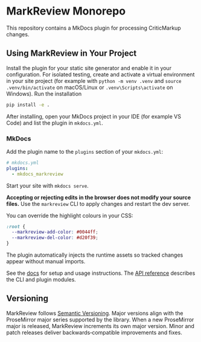 # MarkReview Monorepo

This repository contains a MkDocs plugin for processing CriticMarkup changes.

## Using MarkReview in Your Project

Install the plugin for your static site generator and enable it in your configuration.
For isolated testing, create and activate a virtual environment in your site project
(for example with `python -m venv .venv` and `source .venv/bin/activate` on
macOS/Linux or `.venv\Scripts\activate` on Windows). Run the installation
```bash
pip install -e .
```
After installing, open your MkDocs project in your IDE (for example VS Code)
and list the plugin in `mkdocs.yml`.

### MkDocs

Add the plugin name to the `plugins` section of your `mkdocs.yml`:

```yaml
# mkdocs.yml
plugins:
  - mkdocs_markreview
```

Start your site with `mkdocs serve`.

**Accepting or rejecting edits in the browser does not modify your source files.**
Use the `markreview` CLI to apply changes and restart the dev server.

You can override the highlight colours in your CSS:

```css
:root {
  --markreview-add-color: #0044ff;
  --markreview-del-color: #d20f39;
}
```

The plugin automatically injects the runtime assets so tracked changes appear without manual imports.

See the [docs](docs/index.md) for setup and usage instructions.
The [API reference](docs/api/index.md) describes the CLI and plugin modules.

## Versioning

MarkReview follows [Semantic Versioning](https://semver.org/). Major versions
align with the ProseMirror major series supported by the library. When a new
ProseMirror major is released, MarkReview increments its own major version. Minor
and patch releases deliver backwards‑compatible improvements and fixes.

